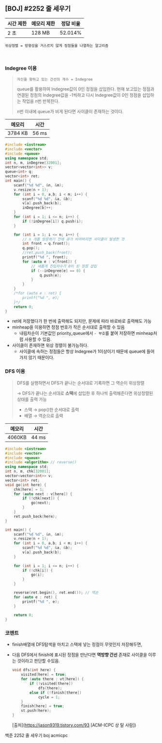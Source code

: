 ## [BOJ] #2252 줄 세우기

| 시간 제한 | 메모리 제한 | 정답 비율 |
| --------- | ----------- | --------- |
| 2 초      | 128 MB      | 52.014%   |

`위상정렬 = 방향성을 거스르지 않게 정점들을 나열하는 알고리즘`

</br>

### Indegree 이용

> `자신을 향하고 있는 간선의 개수 = Indegree` 
>
> queue를 활용하여 Indegree값이 0인 정점을 삽입한다. 
> 현재 보고있는 정점과 연결된 정점의 Indegree값을 -1씩하고 다시 Indegree값이 0인 정점을 삽입하는 작업을 n번 반복한다.
>
> n번 이내에 queue가 비게 된다면 사이클이 존재하는 것이다.

| 메모리  | 시간  |
| ------- | ----- |
| 3784 KB | 56 ms |

```c++
#include <iostream>
#include <vector>
#include <queue>
using namespace std;
int n, m, inDegree[32001];
vector<vector<int>> v;
queue<int> q;
vector<int> ret;
int main() {
	scanf("%d %d", &n, &m);
	v.resize(n + 1);
	for (int i = 0, a,b; i < m; i++) {
		scanf("%d %d", &a, &b);
		v[a].push_back(b);
		inDegree[b]++;
	}
	for (int i = 1; i <= n; i++) {
		if (!inDegree[i]) q.push(i);
	}

	for (int i = 1; i <= n; i++) {
		// n 개를 방문하기 전에 큐가 비어버리면 사이클이 발생한 것
		int front = q.front();
		q.pop();
		//ret.push_back(front);
		printf("%d ", front);
		for (auto e : v[front]) {
			// 새롭게 진입차수가 0이 된 정점 삽입
			if (--inDegree[e] == 0) {
				q.push(e);
			}
		}
	}
	/*for (auto e : ret) {
		printf("%d ", e);
	}*/
	return 0;
}
```

- ret에 저장했다가 한 번에 출력해도 되지만, 문제에 따라 바로바로 출력해도 가능
- minheap을 이용하면 정점 번호가 작은 순서대로 출력할 수 있음
  - 내림차순이 기본값인 priority_queue에서 `- 부호`를 붙여 저장하면 minheap처럼 사용할 수 있음.
- 사이클이 존재하면 위상 정렬이 불가능하다.
  - 사이클에 속하는 정점들은 항상 Indegree가 1이상이기 때문에 queue에 들어가지 않기 때문이다.



### DFS 이용

> DFS를 실행하면서 DFS가 끝나는 순서대로 기록하면 그 역순이 위상정렬
>
> → DFS가 끝나는 순서대로 **스택**에 삽입한 후 하나씩 출력해준다면 위상정렬된 상태를 출력 가능
>
> - 스택 → pop()한 순서대로 출력
> - 배열 → 역순으로 출력

| 메모리 | 시간  |
| ------ | ----- |
| 4060KB | 44 ms |

```c++
#include <iostream>
#include <vector>
#include <queue>
#include <algorithm> // reverse()
using namespace std;
int n, m, chk[32001];
vector<vector<int>> v;
vector<int> ret;
void go(int here) {
	chk[here] = 1;
	for (auto next : v[here]) {
		if (!chk[next]) {
			go(next);
		}
	}
	ret.push_back(here);
}

int main() {
	scanf("%d %d", &n, &m);
	v.resize(n + 1);
	for (int i = 0, a,b; i < m; i++) {
		scanf("%d %d", &a, &b);
		v[a].push_back(b);
	}
	
	for (int i = 1; i <= n; i++) {
		if (!chk[i]) {
			go(i);
		}
	}

	reverse(ret.begin(), ret.end()); // 역순
	for (auto e : ret) {
		printf("%d ", e);
	}
	
	return 0;
}
```



### 코멘트

- finish배열에 DFS탐색을 마치고 스택에 넣는 정점이 무엇인지 저장해두면,

- 다음 DFS에서 finish에 표시된 정점을 만난다면 **역방향 간선** 존재로 사이클을 이루는 것이라고 판단할 수있음.

  ```c++
  void dfs(int here) {
      visited[here] = true;
      for (auto there : vt[here]) {
          if (!visited[there])
              dfs(there);
          else if (!finish[there])
              cycle = 1;
      }
      finish[here] = true;
      st.push(here);
  }
  ```

  [출처](https://jason9319.tistory.com/93 [ACM-ICPC 상 탈 사람])



백준 2252 줄 세우기 boj acmicpc

